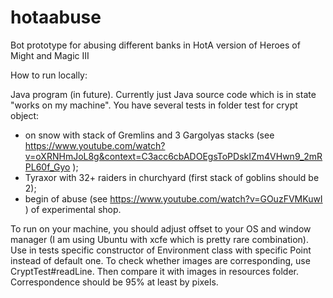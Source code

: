 # hotaabuse
Bot prototype for abusing different banks in HotA version of Heroes of Might and Magic III

How to run locally:

Java program (in future). Currently just Java source code which is in state "works on my machine".
You have several tests in folder test for crypt object:
- on snow with stack of Gremlins and 3 Gargolyas stacks
(see https://www.youtube.com/watch?v=oXRNHmJoL8g&context=C3acc6cbADOEgsToPDskIZm4VHwn9_2mRPL60f_Gyo );
- Tyraxor with 32+ raiders in churchyard (first stack of goblins should be 2);
- begin of abuse (see https://www.youtube.com/watch?v=GOuzFVMKuwI ) of experimental shop.

To run on your machine, you should adjust offset to your OS and window manager
(I am using Ubuntu with xcfe which is pretty rare combination).
Use in tests specific constructor of Environment class with specific Point instead of default one.
To check whether images are corresponding, use CryptTest#readLine. Then compare it with images in resources folder.
Correspondence should be 95% at least by pixels.
